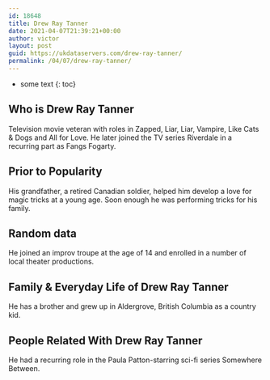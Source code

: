 ```yaml
---
id: 18648
title: Drew Ray Tanner
date: 2021-04-07T21:39:21+00:00
author: victor
layout: post
guid: https://ukdataservers.com/drew-ray-tanner/
permalink: /04/07/drew-ray-tanner/
---
```


* some text
{: toc}


## Who is Drew Ray Tanner



Television movie veteran with roles in Zapped, Liar, Liar, Vampire, Like Cats & Dogs and All for Love. He later joined the TV series Riverdale in a recurring part as Fangs Fogarty. 

                
                
                
## Prior to Popularity



His grandfather, a retired Canadian soldier, helped him develop a love for magic tricks at a young age. Soon enough he was performing tricks for his family.

                
                
                
## Random data



He joined an improv troupe at the age of 14 and enrolled in a number of local theater productions. 

                
                
                
## Family & Everyday Life of Drew Ray Tanner



He has a brother and grew up in Aldergrove, British Columbia as a country kid. 

                
                
                
## People Related With Drew Ray Tanner



He had a recurring role in the Paula Patton-starring sci-fi series Somewhere Between. 

                
              
            
          
          
          